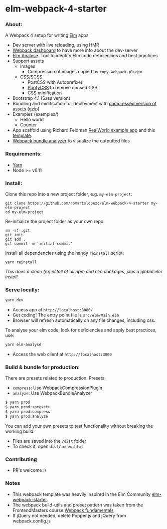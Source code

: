 # elm-webpack-4-starter

### About:
A Webpack 4 setup for writing [Elm](http://elm-lang.org/) apps:

* Dev server with live reloading, using HMR
* [Webpack dashboard](https://github.com/FormidableLabs/webpack-dashboard) to have more info about the dev-server
* [Elm Analyse](https://github.com/stil4m/elm-analyse). Tool to identify Elm code deficiencies and best practices
* Support assets
  * Images
    * Compression of images copied by `copy-webpack-plugin`
  * CSS/SCSS
    * PostCSS with Autoprefixer
    * [PurifyCSS](https://github.com/purifycss/purifycss) to remove unused CSS
    * CSS minification
* Bootstrap 4.1 (Sass version)
* Bundling and minification for deployment with [compressed version of assets](https://github.com/webpack-contrib/compression-webpack-plugin) (gzip)
* Examples (examples/)
  - Hello world
  - Counter
* App scaffold using Richard Feldman [RealWorld example app](https://github.com/rtfeldman/elm-spa-example) and this [template](https://github.com/simon-larsson/elm-spa-template).
* [Webpack bundle analyzer](https://github.com/webpack-contrib/webpack-bundle-analyzer) to visualize the outputted files


### Requirements:
- [Yarn](https://yarnpkg.com/lang/en/docs/install/)
- Node >= v6.11

### Install:

Clone this repo into a new project folder, e.g. `my-elm-project`:
```
git clone https://github.com/romariolopezc/elm-webpack-4-starter my-elm-project
cd my-elm-project
```

Re-initialize the project folder as your own repo:
```
rm -rf .git
git init
git add .
git commit -m 'initial commit'
```

Install all dependencies using the handy `reinstall` script:
```
yarn reinstall
```
*This does a clean (re)install of all npm and elm packages, plus a global elm install.*


### Serve locally:
```sh
yarn dev
```
* Access app at `http://localhost:8080/`
* Get coding! The entry point file is `src/elm/Main.elm`
* Browser will refresh automatically on any file changes, including css.

To analyse your elm code, look for deficiencies and apply best practices, use:
```sh
yarn elm-analyse
```
* Access the web client at `http://localhost:3000`

### Build & bundle for production:

There are presets related to production.
Presets:
  - `compress`: Use WebpackCompressionPlugin
  - `analyze`:  Use WebpackBundleAnalyzer

```sh
$ yarn prod
$ yarn prod:<preset>
$ yarn prod:compress
$ yarn prod:analyze
```
You can add your own presets to test functionality without breaking the working build.

* Files are saved into the `/dist` folder
* To check it, open `dist/index.html`

### Contributing
- PR's welcome :)

### Notes
* This webpack template was heavily inspired in the Elm Community [elm-webpack-starter](https://github.com/elm-community/elm-webpack-starter).
* The webpack build-utils and preset pattern was taken from the FrontendMasters course [Webpack fundamentals](https://frontendmasters.com/courses/webpack-fundamentals/)
* If jQuery not needed, delete Popper.js and jQuery from webpack.config.js
